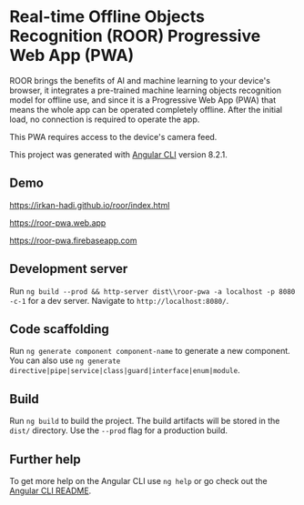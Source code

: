 # Real-time Offline Objects Recognition (ROOR) Progressive Web App (PWA)

ROOR brings the benefits of AI and machine learning to your device's browser, it integrates a pre-trained machine learning objects recognition model for offline use, and since it is a Progressive Web App (PWA) that means the whole app can be operated completely offline. After the initial load, no connection is required to operate the app.

This PWA requires access to the device's camera feed.

This project was generated with [Angular CLI](https://github.com/angular/angular-cli) version 8.2.1.

## Demo

https://irkan-hadi.github.io/roor/index.html

https://roor-pwa.web.app

https://roor-pwa.firebaseapp.com


## Development server

Run `ng build --prod && http-server dist\\roor-pwa -a localhost -p 8080 -c-1` for a dev server. Navigate to `http://localhost:8080/`.

## Code scaffolding

Run `ng generate component component-name` to generate a new component. You can also use `ng generate directive|pipe|service|class|guard|interface|enum|module`.

## Build

Run `ng build` to build the project. The build artifacts will be stored in the `dist/` directory. Use the `--prod` flag for a production build.


## Further help

To get more help on the Angular CLI use `ng help` or go check out the [Angular CLI README](https://github.com/angular/angular-cli/blob/master/README.md).
